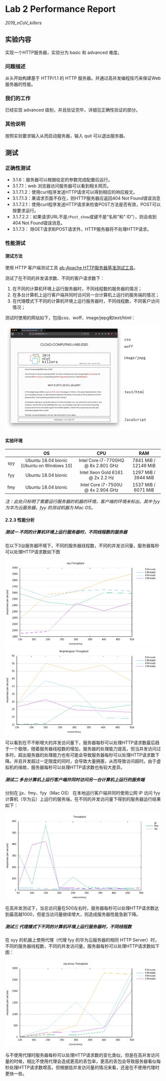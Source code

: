 # Lab 2 Performance Report

*2019_nCoV_killers* 

## 实验内容

实现一个HTTP服务器，实验分为 basic 和 advanced 难度。

### 问题描述

从头开始构建基于 HTTP/1.1 的 HTTP 服务器。并通过高并发编程技巧来保证Web服务器的性能。

### 我们的工作

已经实现 advanced 级别，并且验证完毕，详细见正确性验证的部分。

### 其他说明

按照实验要求输入从而启动服务器，输入 quit 可以退出服务器。

## 测试

### 正确性测试

* 3.1.6：服务器可以根据给定的参数完成配置后运行。
* 3.1.7.1：web 浏览器访问服务器可以看到相关网页。
* 3.1.7.1.2：使用curl程序发送HTTP请求可以得到相应的响应报文。
* 3.1.7.1.3：果请求页面不存在，则HTTP服务器应返回404 Not Found错误消息
* 3.1.7.2.1：使用curl程序发送HTTP请求来检查POST方法是否有效，POST可以按要求运行。
* 3.1.7.2.2：如果请求URL不是`/Post_show`或键不是“名称”和“ ID”），则会收到404 Not Found错误消息。
* 3.1.7.3： 除GET请求和POST请求外，HTTP服务器将不处理HTTP请求。

### 性能测试

#### 测试方法

使用 HTTP 客户端测试工具 [ab-Apache HTTP服务器基准测试工具](http://httpd.apache.org/docs/current/programs/ab.html)。

测试了在不同的并发请求数、不同的客户请求数下：

1. 在不同的计算机环境上运行服务器时，不同线程数的服务器的情况；
2. 在多台计算机上运行客户端并同时访问另一台计算机上运行的服务端的情况；
3. 在代理模式下不同的计算机环境上运行服务器时，不同线程数，不同客户访问情况；

测试时使用的网站如下，包括css、woff、image/jepg和text/html：

![test_web](./doc/images/test_web.png)

#### 实验环境

|      |                     OS                     |                 CPU                 |         RAM          |
| :--: | :----------------------------------------: | :---------------------------------: | :------------------: |
| syy  | Ubuntu 18.04 bionic [Ubuntu on Windows 10] | Intel Core i7-7700HQ @ 8x 2.801 GHz | 7841 MiB / 12149 MiB |
| fyy  |            Ubuntu 18.04 bionic             |  Intel Xeon Gold 6161 @ 2x 2.2 Hz   | 1297 MiB / 3944 MiB  |
| fmy  |            Ubuntu 18.04 bionic             | Intel Core i7-7500U @ 4x 2.904 GHz  | 1537 MiB / 6071 MiB  |

*注：此处只标明了需要运行服务器的机器的环境，客户端的环境未标出。其中 fyy 为华为云服务器。fyy 的测试机器为 Mac OS。*

#### 2.2.3 性能分析

##### 测试一 不同的计算机环境上运行服务器时，不同线程数的服务器

在以下3台服务器环境下，不同的服务器线程数，不同的并发访问量，服务器每秒可以处理HTTP请求数如下图

![syy-throughput](./doc/images/syy-throughput.png)![fengmengyue-throughput](./doc/images/fengmengyue-throughput.png)

可以看到在不不断增大的并发访问量下，服务器每秒可以处理HTTP请求数最后趋于一个极限，随着服务器线程数的增加，服务器的处理能力提高，但当并发访问过多时，超出服务器的处理能力也有可能会导致服务器每秒可以处理HTTP请求数下降。并且并发超过一定限度的同时，会导致大量拥塞，从而导致访问超时。由于虚拟机的缘故，服务器每秒可以处理HTTP请求数也有较大差异。

##### 测试二 多台计算机上运行客户端并同时访问另一台计算机上运行的服务端

分别在 jjx、fmy、fyy（Mac OS） 在本地运行客户端并同时使用公网 IP 访问 fyy 计算机（华为云）上运行的服务端，在不同的并发访问量下得到的服务器运行结果如下：

![throughput](./doc/images/throughput.png)

在高并发测试下，当总访问量在500左右时，服务器每秒可以处理HTTP请求数达到最高越1000，但是当访问量继续增大，则造成服务器性能急剧下降。

##### 测试三 代理模式下不同的计算机环境上运行服务器时，不同线程数

在 syy 的机器上使用代理（代理 fyy 的华为云服务器的相同 HTTP Server）时，不同的服务器线程数，不同的并发访问量，服务器每秒可以处理HTTP请求数如下图：

![syy-proxy-throughput](./doc/images/syy-proxy-throughput.png)

与不使用代理时服务器每秒可以处理HTTP请求数的变化类似，但是在高并发访问量的时候，相比不使用代理会造成更高的丢包率，更高的丢包会导致服务器看似每秒处理HTTP请求数增高，但根据低并发访问量的情况来看，还是在不使用代理时更快一些。

